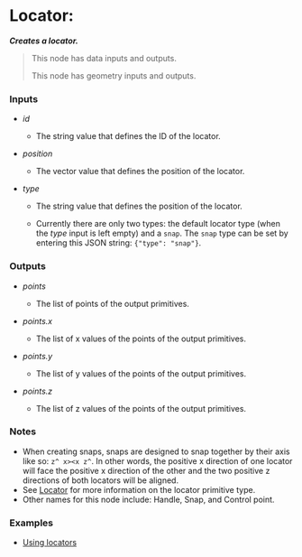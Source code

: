 # Locator:

**_Creates a locator._**

> This node has data inputs and outputs.
>
> This node has geometry inputs and outputs.


### Inputs

* _id_

  * The string value that defines the ID of the locator.

* _position_

  * The vector value that defines the position of the locator.

* _type_

  * The string value that defines the position of the locator.

  * Currently there are only two types: the default locator type (when the _type_ input is left empty) and a `snap`. The `snap` type can be set by entering this JSON string: `{"type": "snap"}`.


### Outputs

* _points_

  * The list of points of the output primitives.

* _points.x_

  * The list of x values of the points of the output primitives.

* _points.y_

  * The list of y values of the points of the output primitives.

* _points.z_

  * The list of z values of the points of the output primitives.


### Notes



* When creating snaps, snaps are designed to snap together by their axis like so: `z^ x><x z^`. In other words, the positive x direction of one locator will face the positive x direction of the other and the two positive z directions of both locators will be aligned.
* See <a href="/concepts/GeneralConcepts/locator.md" target="_blank">Locator</a> for more information on the locator primitive type.
* Other names for this node include: Handle, Snap, and Control point.


### Examples



* <a href="https://creator.trimble.com/graph?assetURI=whp:9e89fa57-1628-443f-a7fa-b799df36e61f&version=latest" target="_blank">Using locators</a>
